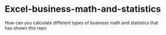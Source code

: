 # Excel-business-math-and-statistics
How can you calculate different types of business math and statistics that has shown this repo
